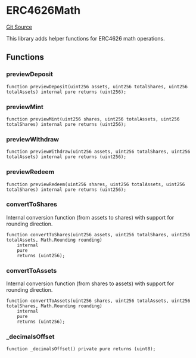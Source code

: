 # ERC4626Math
[Git Source](https://github.com/symbioticfi/core/blob/0c5792225777a2fa2f15f10dba9650eb44861800/src/contracts/libraries/ERC4626Math.sol)

This library adds helper functions for ERC4626 math operations.


## Functions
### previewDeposit


```solidity
function previewDeposit(uint256 assets, uint256 totalShares, uint256 totalAssets) internal pure returns (uint256);
```

### previewMint


```solidity
function previewMint(uint256 shares, uint256 totalAssets, uint256 totalShares) internal pure returns (uint256);
```

### previewWithdraw


```solidity
function previewWithdraw(uint256 assets, uint256 totalShares, uint256 totalAssets) internal pure returns (uint256);
```

### previewRedeem


```solidity
function previewRedeem(uint256 shares, uint256 totalAssets, uint256 totalShares) internal pure returns (uint256);
```

### convertToShares

Internal conversion function (from assets to shares) with support for rounding direction.


```solidity
function convertToShares(uint256 assets, uint256 totalShares, uint256 totalAssets, Math.Rounding rounding)
    internal
    pure
    returns (uint256);
```

### convertToAssets

Internal conversion function (from shares to assets) with support for rounding direction.


```solidity
function convertToAssets(uint256 shares, uint256 totalAssets, uint256 totalShares, Math.Rounding rounding)
    internal
    pure
    returns (uint256);
```

### _decimalsOffset


```solidity
function _decimalsOffset() private pure returns (uint8);
```

